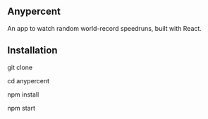 ## Anypercent

An app to watch random world-record speedruns, built with React.

## Installation

git clone

cd anypercent

npm install

npm start
